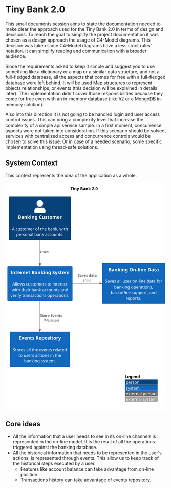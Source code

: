 # Tiny Bank 2.0

This small documents session aims to state the documentation needed to make clear the approach used for the Tiny 
Bank 2.0 in terms of design and decisions. To reach the goal to simplify the project documentation it was chosen as a 
design approach the usage of C4-Model diagrams. This decision was taken since C4-Model diagrams have a less strict 
rules' notation. It can simplify reading and communication with a broader audience.

Since the requirements asked to keep it simple and suggest you to use something like a dictionary or a map or a similar 
data structure, and not a full-fledged database, all the aspects that comes for free with a full-fledged database were 
left behind. It will be used Map structures to represent objects relationships, or events (this decision will be 
explained in details later). The implementation didn't cover those responsibilities because they come for free even with 
an in-memory database (like h2 or a MongoDB in-memory solution).

Also into this direction it is not going to be handled login and user access control issues. This can bring a complexity 
level that increase the complexity of a simple api service sample. In a first moment, concurrence aspects were not taken 
into consideration. If this scenario should be solved, services with centralized access and concurrence controls would be 
chosen to solve this issue. Or in case of a needed scenario, some specific implementation using thread-safe solutions.

## System Context

This context represents the idea of the application as a whole.

![System Context](./assets/system-context.svg)

## Core ideas

 * All the information that a user needs to see in its on-line channels is represented in the on-line model. It is the resul of all the
    operations triggered against the banking database.
 * All the historical information that needs to be represented in the user's actions, is represented through events. This allow 
   us to keep track of the historical steps executed by a user.
   * Features like account balance can take advantage from on-line position
   * Transactions history can take advantage of events repository.

